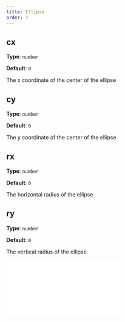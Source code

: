 ```yaml
---
title: Ellipse
order: 7
---
```


## cx

**Type**: `number`

**Default**: `0`

The x coordinate of the center of the ellipse

## cy

**Type**: `number`

**Default**: `0`

The y coordinate of the center of the ellipse

## rx

**Type**: `number`

**Default**: `0`

The horizontal radius of the ellipse

## ry

**Type**: `number`

**Default**: `0`

The vertical radius of the ellipse

<embed src="../../common/BaseStyleProps.en.md"></embed>
